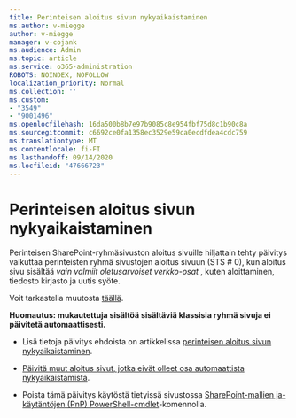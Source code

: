 ```yaml
---
title: Perinteisen aloitus sivun nykyaikaistaminen
ms.author: v-miegge
author: v-miegge
manager: v-cojank
ms.audience: Admin
ms.topic: article
ms.service: o365-administration
ROBOTS: NOINDEX, NOFOLLOW
localization_priority: Normal
ms.collection: ''
ms.custom:
- "3549"
- "9001496"
ms.openlocfilehash: 16da500b8b7e97b9085c8e954fbf75d8c1b90c8a
ms.sourcegitcommit: c6692ce0fa1358ec3529e59ca0ecdfdea4cdc759
ms.translationtype: MT
ms.contentlocale: fi-FI
ms.lasthandoff: 09/14/2020
ms.locfileid: "47666723"
---
```

# <a name="modernize-the-classic-home-page"></a>Perinteisen aloitus sivun nykyaikaistaminen

Perinteisen SharePoint-ryhmäsivuston aloitus sivuille hiljattain tehty päivitys vaikuttaa perinteisten ryhmä sivustojen aloitus sivuun (STS # 0), kun aloitus sivu sisältää *vain valmiit oletusarvoiset verkko-osat* , kuten aloittaminen, tiedosto kirjasto ja uutis syöte.

Voit tarkastella muutosta [täällä](https://docs.microsoft.com/sharepoint/sharepointonline/media/homepage-upgrade-gif.gif). 

**Huomautus: mukautettuja sisältöä sisältäviä klassisia ryhmä sivuja ei päivitetä automaattisesti.**

* Lisä tietoja päivitys ehdoista on artikkelissa [perinteisen aloitus sivun nykyaikaistaminen](https://docs.microsoft.com/sharepoint/disable-auto-modernization-classic-home-pages#why-update-classic-team-site-home-pages-to-modern).

* [Päivitä muut aloitus sivut, jotka eivät olleet osa automaattista nykyaikaistamista](https://docs.microsoft.com/sharepoint/dev/transform/modernize-userinterface-site-pages).

* Poista tämä päivitys käytöstä tietyissä sivustossa [SharePoint-mallien ja-käytäntöjen (PnP) PowerShell-cmdlet](https://docs.microsoft.com/powershell/sharepoint/sharepoint-pnp/sharepoint-pnp-cmdlets)-komennolla.
